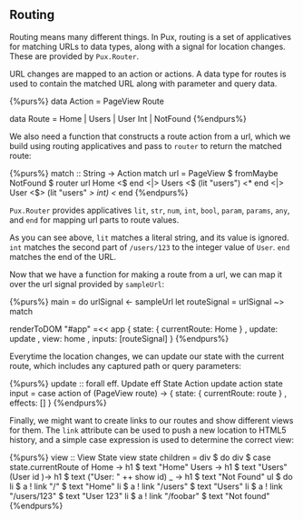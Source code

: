 ## Routing

Routing means many different things. In Pux, routing is a set of
applicatives for matching URLs to data types, along with a signal for
location changes. These are provided by `Pux.Router`.

URL changes are mapped to an action or actions. A data type for routes is used
to contain the matched URL along with parameter and query data.

{%purs%}
data Action = PageView Route

data Route = Home | Users | User Int | NotFound
{%endpurs%}

We also need a function that constructs a route action from a url, which we
build using routing applicatives and pass to `router` to return the
matched route:

{%purs%}
match :: String -> Action
match url = PageView $ fromMaybe NotFound $ router url
  Home <$ end
  <|>
  Users <$ (lit "users") <* end
  <|>
  User <$> (lit "users" *> int) <* end
{%endpurs%}

`Pux.Router` provides applicatives `lit`, `str`, `num`, `int`, `bool`, `param`,
`params`, `any`, and `end` for mapping url parts to route values.

As you can see above, `lit` matches a literal string, and its value is ignored.
`int` matches the second part of `/users/123` to the integer value of `User`.
`end` matches the end of the URL.

Now that we have a function for making a route from a url, we can map it over
the url signal provided by `sampleUrl`:

{%purs%}
main = do
  urlSignal <- sampleUrl
  let routeSignal = urlSignal ~> match

  renderToDOM "#app" =<< app
    { state: { currentRoute: Home }
    , update: update
    , view: home
    , inputs: [routeSignal]
    }
{%endpurs%}

Everytime the location changes, we can update our state with the current route,
which includes any captured path or query parameters:

{%purs%}
update :: forall eff. Update eff State Action
update action state input = case action of
  (PageView route) ->
    { state: { currentRoute: route }
    , effects: []
    }
{%endpurs%}

Finally, we might want to create links to our routes and show different
views for them. The `link` attribute can be used to push a new location to
HTML5 history, and a simple case expression is used to determine the
correct view:

{%purs%}
view :: View State
view state children = div $ do
  div $ case state.currentRoute of
    Home -> h1 $ text "Home"
    Users -> h1 $ text "Users"
    (User id )-> h1 $ text ("User: " ++ show id)
    _ -> h1 $ text "Not Found"
  ul $ do
    li $ a ! link "/" $ text "Home"
    li $ a ! link "/users" $ text "Users"
    li $ a ! link "/users/123" $ text "User 123"
    li $ a ! link "/foobar" $ text "Not found"
{%endpurs%}
